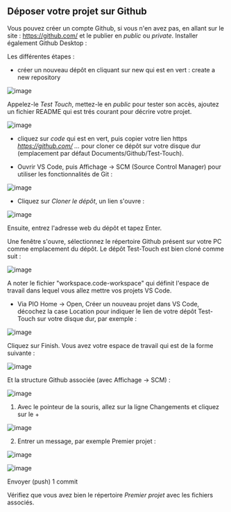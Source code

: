 ## Déposer votre projet sur Github

Vous pouvez créer un compte Github, si vous n'en avez pas, en allant sur le site : https://github.com/ et le publier en *public* ou *private*. Installer également Github Desktop : 

Les différentes étapes :
* créer un nouveau dépôt en cliquant sur new qui est en vert : create a new repository

![image](https://user-images.githubusercontent.com/44494044/130114629-a24f5578-4f8e-4604-8485-11acc1b23c6d.png)

Appelez-le *Test Touch*, mettez-le en *public* pour tester son accès, ajoutez un fichier README qui est trés courant pour décrire votre projet.

![image](https://user-images.githubusercontent.com/44494044/130115247-344ec227-108a-439b-ab85-7716b82f25a3.png)

* cliquez sur *code* qui est en vert, puis copier votre lien https *https://github.com/ ...* pour cloner ce dépôt sur votre disque dur (emplacement par défaut Documents/Github/Test-Touch).

* Ouvrir VS Code, puis Affichage -> SCM (Source Control Manager) pour utiliser les fonctionnalités de Git :

![image](https://user-images.githubusercontent.com/44494044/130137961-f04f6185-0572-4a6b-9067-cbb547b4ed1d.png)

* Cliquez sur *Cloner le dépôt*, un lien s'ouvre :

![image](https://user-images.githubusercontent.com/44494044/130139580-e7444edb-a9bb-40da-9d22-269029cf4609.png)

Ensuite, entrez l'adresse web du dépôt et tapez Enter. 

Une fenêtre s'ouvre, sélectionnez le répertoire Github présent sur votre PC comme emplacement du dépôt. Le dépôt Test-Touch est bien cloné comme suit :

![image](https://user-images.githubusercontent.com/44494044/130139143-1b2ed052-c7cc-40e5-88c5-56ae965ca94a.png)

A noter le fichier "workspace.code-workspace" qui définit l'espace de travail dans lequel vous allez mettre vos projets VS Code.

* Via PIO Home -> Open, Créer un nouveau projet dans VS Code, décochez la case Location pour indiquer le lien de votre dépôt Test-Touch sur votre disque dur, par exemple :

![image](https://user-images.githubusercontent.com/44494044/130140700-e047f6aa-4d23-444d-a0a0-81db0f0383be.png)

Cliquez sur Finish. Vous avez votre espace de travail qui est de la forme suivante :

![image](https://user-images.githubusercontent.com/44494044/130141486-fc3859e6-369f-4be1-af09-5da99732078c.png)

Et la structure Github associée (avec Affichage -> SCM) :

![image](https://user-images.githubusercontent.com/44494044/130141627-fbff9dba-abfb-47fa-a5a8-d9aa16a64d86.png)

1. Avec le pointeur de la souris, allez sur la ligne Changements et cliquez sur le +

![image](https://user-images.githubusercontent.com/44494044/130142309-90bb363c-0d59-4170-861e-0d77d19ed491.png)

2. Entrer un message, par exemple Premier projet :

![image](https://user-images.githubusercontent.com/44494044/130142098-485be522-a5f2-4e94-89ae-0cd89dc83bfa.png)

![image](https://user-images.githubusercontent.com/44494044/130142410-88496d57-fbbb-4b80-a175-51f857e3a618.png)

Envoyer (push) 1 commit

Vérifiez que vous avez bien le répertoire *Premier projet* avec les fichiers associés.

